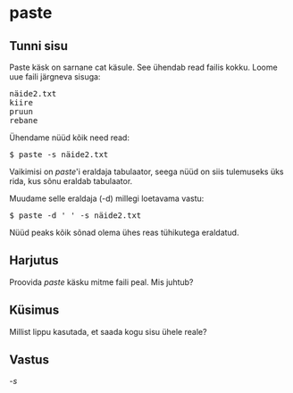 # paste

## Tunni sisu

Paste käsk on sarnane cat käsule. See ühendab read failis kokku.
Loome uue faili järgneva sisuga:

<pre>
näide2.txt
kiire
pruun
rebane
</pre>

Ühendame nüüd kõik need read:

<pre>$ paste -s näide2.txt</pre>

Vaikimisi on *paste*'i eraldaja tabulaator, seega nüüd on siis tulemuseks üks rida, kus sõnu eraldab tabulaator.

Muudame selle eraldaja (-d) millegi loetavama vastu:


<pre>$ paste -d ' ' -s näide2.txt</pre> 

Nüüd peaks kõik sõnad olema ühes reas tühikutega eraldatud.

## Harjutus

Proovida *paste* käsku mitme faili peal. Mis juhtub?

## Küsimus

Millist lippu kasutada, et saada kogu sisu ühele reale?

## Vastus

*-s*
